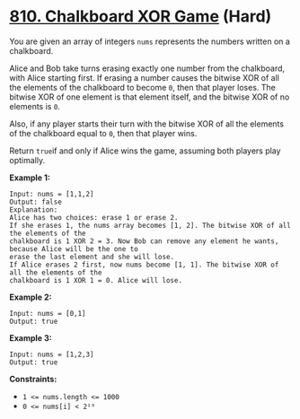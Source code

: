 # [810. Chalkboard XOR Game][link] (Hard)

[link]: https://leetcode.com/problems/chalkboard-xor-game/

You are given an array of integers `nums` represents the numbers written on a chalkboard.

Alice and Bob take turns erasing exactly one number from the chalkboard, with Alice starting first.
If erasing a number causes the bitwise XOR of all the elements of the chalkboard to become `0`, then
that player loses. The bitwise XOR of one element is that element itself, and the bitwise XOR of no
elements is `0`.

Also, if any player starts their turn with the bitwise XOR of all the elements of the chalkboard
equal to `0`, then that player wins.

Return `true`if and only if Alice wins the game, assuming both players play optimally.

**Example 1:**

```
Input: nums = [1,1,2]
Output: false
Explanation:
Alice has two choices: erase 1 or erase 2.
If she erases 1, the nums array becomes [1, 2]. The bitwise XOR of all the elements of the
chalkboard is 1 XOR 2 = 3. Now Bob can remove any element he wants, because Alice will be the one to
erase the last element and she will lose.
If Alice erases 2 first, now nums become [1, 1]. The bitwise XOR of all the elements of the
chalkboard is 1 XOR 1 = 0. Alice will lose.
```

**Example 2:**

```
Input: nums = [0,1]
Output: true
```

**Example 3:**

```
Input: nums = [1,2,3]
Output: true
```

**Constraints:**

- `1 <= nums.length <= 1000`
- `0 <= nums[i] < 2¹⁶`
